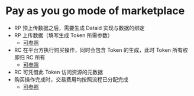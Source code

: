 # Pay as you go mode of marketplace

- RP 预上传数据之后，需要生成 Dataid 实现与数据的绑定
- RP 上传数据（填写生成 Token 所需参数）
  - [可参照](../../solutions/marketplace.md)
- RC 在平台方执行购买操作，同时会包含 Token 的生成，此时 Token 所有权即归 RC 所有
  - [可参照](../resource-publish.md)
- RC 可凭借此 Token 访问资源的元数据
- 购买操作完成时，交易费用均按照流程已分配完成
  - [可参照](../../../framework/marketplace/smart-contract-api.md)

